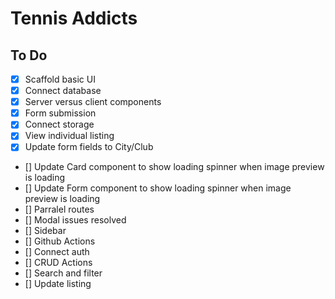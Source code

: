 # Tennis Addicts

## To Do

- [x] Scaffold basic UI
- [x] Connect database
- [x] Server versus client components
- [x] Form submission
- [x] Connect storage
- [x] View individual listing
- [x] Update form fields to City/Club
- [] Update Card component to show loading spinner when image preview is loading
- [] Update Form component to show loading spinner when image preview is loading
- [] Parralel routes
- [] Modal issues resolved
- [] Sidebar
- [] Github Actions
- [] Connect auth
- [] CRUD Actions
- [] Search and filter
- [] Update listing
